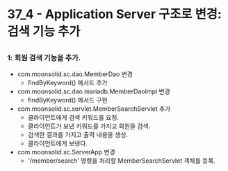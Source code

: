 # 37_4 - Application Server 구조로 변경: 검색 기능 추가 



## 

### 1: 회원 검색 기능을 추가.



- com.moonsolid.sc.dao.MemberDao 변경
  - findByKeyword() 메서드 추가
- com.moonsolid.sc.dao.mariadb.MemberDaoImpl 변경
  - findByKeyword() 메서드 구현
- com.moonsolid.sc.servlet.MemberSearchServlet 추가
  - 클라이언트에게 검색 키워드를 요청.
  - 클라이언트가 보낸 키워드를 가지고 회원을 검색.
  - 검색한 결과를 가지고 출력 내용을 생성.
  - 클라이언트에게 보낸다.
- com.moonsolid.sc.ServerApp 변경
  - '/member/search' 명령을 처리할 MemberSearchServlet 객체를 등록.
  